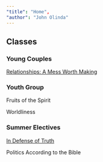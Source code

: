 ```yaml
---
"title": "Home",
"author": "John Olinda"
---
```


## Classes

### Young Couples

[Relationships: A Mess Worth Making](Relationships/01_relationships_and_the_nature_of_god.md)

### Youth Group

Fruits of the Spirit

Worldliness

### Summer Electives

[In Defense of Truth](In%20Defense%20of%20Truth/00_syllabus.md)

Politics According to the Bible